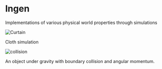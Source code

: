 # Ingen
Implementations of various physical world properties through simulations 

![Curtain](https://user-images.githubusercontent.com/22196360/147685330-6a9cd954-fc3a-450d-80a8-9ad0e3be7c2b.gif)

Cloth simulation


![collision](https://user-images.githubusercontent.com/22196360/147689126-80383e62-78b5-45c8-be8d-a4761c938de5.gif)

An object under gravity with boundary collision and angular momentum.
